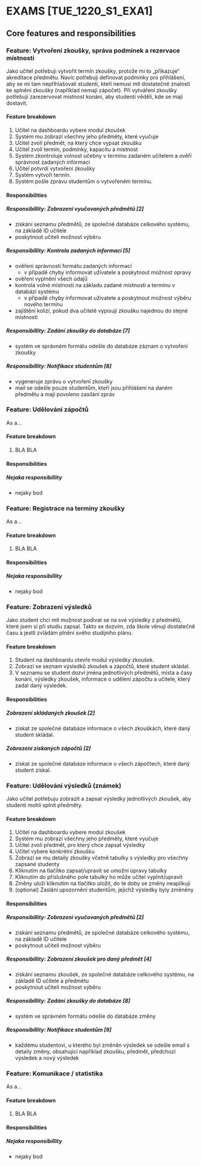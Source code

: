 # EXAMS [TUE_1220_S1_EXA1]

## Core features and responsibilities

<!-- A ### section for each feature -->
### Feature: Vytvoření zkoušky, správa podmínek a rezervace místnosti

<!-- The feature described in a form of a user story -->
Jako učitel potřebuji vytvořit termín zkoušky, protože mi to „přikazuje“ akreditace předmětu. Navíc potřebuji definovat podmínky pro přihlášení, aby se mi tam nepřihlašovali studenti, kteří nemusí mít dostatečné znalosti ke splnění zkoušky (například nemají zápočet).
Při vytváření zkoušky potřebuji zarezervovat místnost konání, aby studenti věděli, kde se mají dostavit.

#### Feature breakdown

<!-- The feature breakdown -->
1. Učitel na dashboardu vybere modul zkoušek
2. Systém mu zobrazí všechny jeho předměty, které vyučuje
3. Učitel zvolí předmět, na který chce vypsat zkoušku
4. Učitel zvolí termín, podmínky, kapacitu a místnost
5. Systém zkontroluje volnost učebny v termínu zadaném učitelem a ověří správnost zadaných informací
6. Učitel potvrdí vytvoření zkoušky
7. Systém vytvoří termín.
8. Systém pošle zprávu studentům o vytvořeném termínu.

#### Responsibilities

<!-- A ##### section for each group of responsibilities -->

##### Responsibillity: Zobrazení vyučovaných předmětů [2]

* získání seznamu předmětů, ze společné databáze celkového systému, na základě ID učitele
* poskytnout učiteli možnost výběru
  
##### Responsibillity: Kontrola zadaných informací [5]

* ověření správnosti formátu zadaných informací
  * v případě chyby informovat uživatele a poskytnout možnost opravy
* ověření vyplnění všech údajů
* kontrola volné místnosti na základu zadané místnosti a termínu v databázi systému
  * v případě chyby informovat uživatele a poskytnout možnost výběru nového termínu
* zajištění kolizí, pokud dva učitelé vypisují zkoušku najednou do stejné místnosti

##### Responsibillity: Zadání zkoušky do databáze [7]

* systém ve správném formátu odešle do databáze záznam o vytvoření zkoušky

##### Responsibillity: Notifikace studentům [8]

* vygeneruje zprávu o vytvoření zkoušky
* mail se odešle pouze studentům, kteří jsou přihlášení na daném předmětu a mají povoleno zasílání zpráv

<!-- Continue with ### sections for all other features. -->

### Feature: Udělování zápočtů

<!-- The feature described in a form of a user story -->
As a...

#### Feature breakdown

<!-- The feature breakdown -->
1. BLA BLA

#### Responsibilities

<!-- A ##### section for each group of responsibilities -->

##### Nejaka responsibillity

* nejaky bod

<!-- Continue with ### sections for all other features. -->

### Feature: Registrace na termíny zkoušky

<!-- The feature described in a form of a user story -->
As a...

#### Feature breakdown

<!-- The feature breakdown -->
1. BLA BLA

#### Responsibilities

<!-- A ##### section for each group of responsibilities -->

##### Nejaka responsibillity

* nejaky bod

### Feature: Zobrazení výsledků

Jako student chci mít možnost podívat se na své výsledky z předmětů, které jsem si při studiu zapsal.
Takto se dozvím, zda škole věnuji dostatečně času a jestli zvládám plnění svého studijního plánu.

#### Feature breakdown

1. Student na dashboardu otevře modul výsledky zkoušek.
2. Zobrazí se seznam výsledků zkoušek a zápočtů, které student skládal.
3. V seznamu se student dozví jména jednotlivých předmětů, místa a časy konání, výsledky zkoušek, informace o udělení zápočtu a učitele, který zadal daný výsledek.

#### Responsibilities

##### Zobrazení skládaných zkoušek [2]

* získat ze společné databáze informace o všech zkouškách, které daný student skládal.

##### Zobrazení získaných zápočtů [2]

* získat ze společné databáze informace o všech zápočtech, které daný student získal.

### Feature: Udělování výsledků (známek)

<!-- The feature described in a form of a user story -->
Jako učitel potřebuju zobrazit a zapsat výsledky jednotlivých zkoušek, aby studenti mohli splnit předměty.

#### Feature breakdown

<!-- The feature breakdown -->
1. Učitel na dashboardu vybere modul zkoušek
2. Systém mu zobrazí všechny jeho předměty, které vyučuje
3. Učitel zvolí předmět, pro který chce zapsat výsledky
4. Učitel vybere konkrétní zkoušku
5. Zobrazí se mu detaily zkoušky včetně tabulky s výsledky pro všechny zapsané studenty
6. Kliknutím na tlačítko zapsat/upravit se umožní úpravy tabulky
7. Kliknutím do příslušného pole tabulky ho může učitel vyplnit/upravit
8. Změny uloží kliknutím na tlačítko uložit, do té doby se změny neaplikují
9. (optional) Zaslání upozornění studentům, jejichž výsledky byly změněny

#### Responsibilities

<!-- A ##### section for each group of responsibilities -->

##### Responsibillity: Zobrazení vyučovaných předmětů [2]

* získání seznamu předmětů, ze společné databáze celkového systému, na základě ID učitele
* poskytnout učiteli možnost výběru

##### Responsibillity: Zobrazení zkoušek pro daný předmět [4]

* získání seznamu zkoušek, ze společné databáze celkového systému, na základě ID učitele a předmětu
* poskytnout učiteli možnost výběru

##### Responsibillity: Zadání zkoušky do databáze [8]

* systém ve správném formátu odešle do databáze změny

##### Responsibillity: Notifikace studentům [9]

* každému studentovi, u kterého byl změněn výsledek se odešle email s detaily změny, obsahující například zkoušku, předmět, předchozí výsledek a nový výsledek

<!-- Continue with ### sections for all other features. -->

### Feature: Komunikace / statistika

<!-- The feature described in a form of a user story -->
As a...

#### Feature breakdown

<!-- The feature breakdown -->
1. BLA BLA

#### Responsibilities

<!-- A ##### section for each group of responsibilities -->

##### Nejaka responsibillity

* nejaky bod

<!-- Continue with ### sections for all other features. -->
